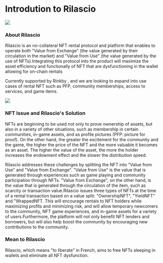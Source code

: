 # Introdution to Rilascio

![](.gitbook/assets/synschismo\_graphic\_data.png)

### About Rilascio

Rilascio is an no-collateral NFT rental protocol and platform that enables  to operate both "Value from Exchange" (the value generated by their circulation in the market) and "Value from Use" (the value generated by the use of NFTs).Integrating this protocol into the product will maximize the asset efficiency and functionally of NFT that are dysfunctioning in the wallet allowing for on-chain rentals

Currently supported by Rinkby , and we are looking to expand into use cases of rental NFT such as PFP, community memberships, access to services, and game items.

![](.gitbook/assets/RIlascio\_scheme.png)

### NFT Issue and Rilascio's Solution

NFTs are beginning to be used not only to prove ownership of assets, but also in a variety of other situations, such as membership in certain communities, in-game assets, and as profile pictures (PFP: picture for proof). On the other hand, the greater the excitement for the community and the game, the higher the price of the NFT and the more valuable it becomes as an asset. The higher the value of the asset, the more the holder increases the endowment effect and the slower the distribution speed.

Rilascio addresses these challenges by splitting the NFT into "Value from Use" and "Value from Exchange". "Value from Use" is the value that is generated through experiences such as game playing and community participation through NFTs. "Value from Exchange", on the other hand, is the value that is generated through the circulation of the item, such as scarcity or transaction value.Rilascio issues three types of NFTs at the time of a rental transaction based on a value split: "OwnershipNFT", "YieldNFT" and "WrappedNFT. This will encourage rentals to NFT holders while maximizing profits and minimizing risk, and will allow temporary newcomers to the community, NFT game experiences, and in-game assets for a variety of users.Furthermore, the platform will not only benefit NFT lenders and borrowers, but will also help boost the community by encouraging new contributions to the community.

### **Mean to Rilascio**

Rilascio, which means "to liberate" in French, aims to free NFTs sleeping in wallets and eliminate all NFT dysfunction.
